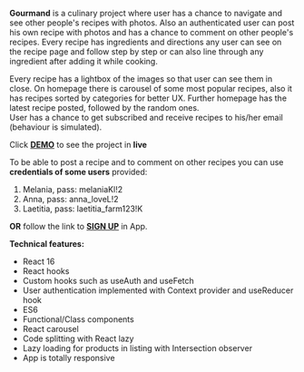 
**Gourmand** is a culinary project where user has a chance to navigate and see other people's recipes with photos. 
Also an authenticated user can post his own recipe with photos and has a chance to comment on other people's recipes.
Every recipe has ingredients and directions any user can see on the recipe page and follow step by step or can also line through any ingredient after adding it while cooking.  

Every recipe has a lightbox of the images so that user can see them in close.
On homepage there is carousel of some most popular recipes, also it has recipes sorted by categories for better UX. Further homepage has the latest recipe posted, followed by the random ones.    
User has a chance to get subscribed and receive recipes to his/her email (behaviour is simulated).  

Click **[DEMO](https://moboskanova.me/)** to see the project in **live**

To be able to post a recipe and to comment on other recipes you can use **credentials of some users** provided: 

1.	Melania, pass: melaniaKl!2
2.	Anna, pass: anna_loveL!2
3.	Laetitia, pass: laetitia_farm123!K

**OR** 
follow the link to **[SIGN UP](https://moboskanova.me/sign-up)** in App. 


**Technical features:**

* React 16
* React hooks
* Custom hooks such as useAuth and useFetch
* User authentication implemented with Context provider and useReducer hook
* ES6
* Functional/Class components
* React carousel
* Code splitting with React lazy
* Lazy loading for products in listing with Intersection observer
* App is totally responsive


